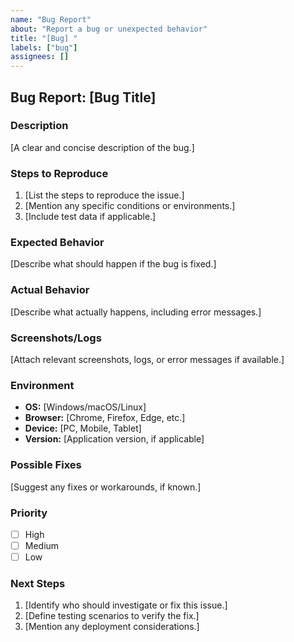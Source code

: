 ```yaml
---
name: "Bug Report"
about: "Report a bug or unexpected behavior"
title: "[Bug] "
labels: ["bug"]
assignees: []
---
```



## Bug Report: [Bug Title]

### Description
[A clear and concise description of the bug.]

### Steps to Reproduce
1. [List the steps to reproduce the issue.]
2. [Mention any specific conditions or environments.]
3. [Include test data if applicable.]

### Expected Behavior
[Describe what should happen if the bug is fixed.]

### Actual Behavior
[Describe what actually happens, including error messages.]

### Screenshots/Logs
[Attach relevant screenshots, logs, or error messages if available.]

### Environment
- **OS:** [Windows/macOS/Linux]
- **Browser:** [Chrome, Firefox, Edge, etc.]
- **Device:** [PC, Mobile, Tablet]
- **Version:** [Application version, if applicable]

### Possible Fixes
[Suggest any fixes or workarounds, if known.]

### Priority
- [ ] High
- [ ] Medium
- [ ] Low

### Next Steps
1. [Identify who should investigate or fix this issue.]
2. [Define testing scenarios to verify the fix.]
3. [Mention any deployment considerations.]
